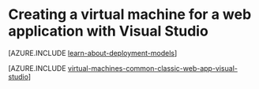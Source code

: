 <properties
	pageTitle="Create a virtual machine for a web application| Azure"
	description="Creating a VM for a web project using Visual Studio and Windows."
	services="virtual-machines-windows"
	documentationCenter=""
	authors="TomArcher"
	manager="douge"
	editor=""
	tags="azure-service-management"/>

<tags
	ms.service="virtual-machines-windows"
	ms.date="06/01/2016"
	wacn.date=""/>

# Creating a virtual machine for a web application with Visual Studio

[AZURE.INCLUDE [learn-about-deployment-models](../includes/learn-about-deployment-models-classic-include.md)]

[AZURE.INCLUDE [virtual-machines-common-classic-web-app-visual-studio](../includes/virtual-machines-common-classic-web-app-visual-studio.md)]
